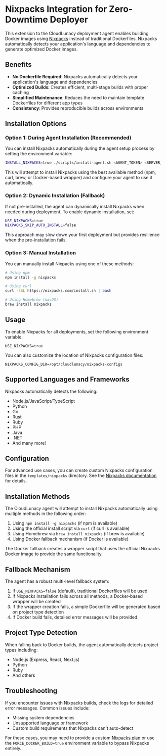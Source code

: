 # Nixpacks Integration for Zero-Downtime Deployer

This extension to the CloudLunacy deployment agent enables building Docker images using [Nixpacks](https://nixpacks.com/) instead of traditional Dockerfiles. Nixpacks automatically detects your application's language and dependencies to generate optimized Docker images.

## Benefits

- **No Dockerfile Required**: Nixpacks automatically detects your application's language and dependencies
- **Optimized Builds**: Creates efficient, multi-stage builds with proper caching
- **Simplified Maintenance**: Reduces the need to maintain template Dockerfiles for different app types
- **Consistency**: Provides reproducible builds across environments

## Installation Options

### Option 1: During Agent Installation (Recommended)

You can install Nixpacks automatically during the agent setup process by setting the environment variable:

```bash
INSTALL_NIXPACKS=true ./scripts/install-agent.sh <AGENT_TOKEN> <SERVER_ID> [BACKEND_BASE_URL]
```

This will attempt to install Nixpacks using the best available method (npm, curl, brew, or Docker-based wrapper) and configure your agent to use it automatically.

### Option 2: Dynamic Installation (Fallback)

If not pre-installed, the agent can dynamically install Nixpacks when needed during deployment. To enable dynamic installation, set:

```bash
USE_NIXPACKS=true
NIXPACKS_SKIP_AUTO_INSTALL=false
```

This approach may slow down your first deployment but provides resilience when the pre-installation fails.

### Option 3: Manual Installation

You can manually install Nixpacks using one of these methods:

```bash
# Using npm
npm install -g nixpacks

# Using curl
curl -sSL https://nixpacks.com/install.sh | bash

# Using Homebrew (macOS)
brew install nixpacks
```

## Usage

To enable Nixpacks for all deployments, set the following environment variable:

```
USE_NIXPACKS=true
```

You can also customize the location of Nixpacks configuration files:

```
NIXPACKS_CONFIG_DIR=/opt/cloudlunacy/nixpacks-configs
```

## Supported Languages and Frameworks

Nixpacks automatically detects the following:

- Node.js/JavaScript/TypeScript
- Python
- Go
- Rust
- Ruby
- PHP
- Java
- .NET
- And many more!

## Configuration

For advanced use cases, you can create custom Nixpacks configuration files in the `templates/nixpacks` directory. See the [Nixpacks documentation](https://nixpacks.com/docs/configuration) for details.

## Installation Methods

The CloudLunacy agent will attempt to install Nixpacks automatically using multiple methods in the following order:

1. Using `npm install -g nixpacks` (if npm is available)
2. Using the official install script via `curl` (if curl is available)
3. Using Homebrew via `brew install nixpacks` (if brew is available)
4. Using Docker fallback mechanism (if Docker is available)

The Docker fallback creates a wrapper script that uses the official Nixpacks Docker image to provide the same functionality.

## Fallback Mechanism

The agent has a robust multi-level fallback system:

1. If `USE_NIXPACKS=false` (default), traditional Dockerfiles will be used
2. If Nixpacks installation fails across all methods, a Docker-based wrapper will be created
3. If the wrapper creation fails, a simple Dockerfile will be generated based on project type detection
4. If Docker build fails, detailed error messages will be provided

## Project Type Detection

When falling back to Docker builds, the agent automatically detects project types including:

- Node.js (Express, React, Next.js)
- Python
- Ruby
- And others

## Troubleshooting

If you encounter issues with Nixpacks builds, check the logs for detailed error messages. Common issues include:

- Missing system dependencies
- Unsupported language or framework
- Custom build requirements that Nixpacks can't auto-detect

For these cases, you may need to provide a custom [Nixpacks plan](https://nixpacks.com/docs/configuration/plans) or use the `FORCE_DOCKER_BUILD=true` environment variable to bypass Nixpacks entirely.
